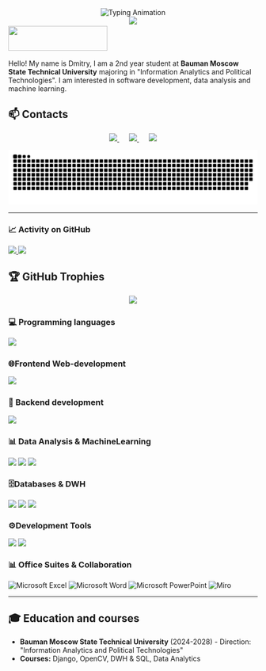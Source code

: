 <div align="center">
  <img src="https://readme-typing-svg.herokuapp.com/?lines=Welcome!;Code+lives+here...&color=F48436&center=true" alt="Typing Animation" />
</div>

<div align="center">
  <img src="https://raw.githubusercontent.com/Demonrux/APL_lab3/main/assets/coding.gif" width="400">
</div>

<img src="https://img.shields.io/badge/👨‍💻_About_Me-F48436?style=for-the-badge&logo=visualstudiocode&logoColor=white" width="200" height="50" />

Hello! My name is Dmitry, I am a 2nd year student at **Bauman Moscow State Technical University** majoring in "Information Analytics and Political Technologies". I am interested in software development, data analysis and machine learning.

## 📫 Contacts

<p align="center">
  <a href="https://t.me/Cubika_Rubika" style="margin: 0 10px;">
    <img src="https://img.shields.io/badge/Telegram-26A5E4?style=for-the-badge&logo=telegram&logoColor=white" />
  </a>
  <a href="mailto:demonrux201@gmail.com" style="margin: 0 10px;">
    <img src="https://img.shields.io/badge/Email-D14836?style=for-the-badge&logo=gmail&logoColor=white" />
  </a>
  <a href="https://vk.com/ra_pa_pa_pam" style="margin: 0 10px;">
    <img src="https://img.shields.io/badge/VK-0077FF?style=for-the-badge&logo=vk&logoColor=white" />
  </a>
</p>

![Snake animation](https://raw.githubusercontent.com/platane/platane/output/github-contribution-grid-snake.svg)

---
### 📈 Activity on GitHub

<a href="https://github.com/Demonrux">
  <img height="200em" src="https://github-readme-stats.vercel.app/api?username=Demonrux&show_icons=true&title_color=f48436&icon_color=f48436&text_color=ffffff&bg_color=0d1117&hide_border=true&count_private=true&include_all_commits=true&cache_seconds=900" />
  <img height="200em" src="https://github-readme-stats.vercel.app/api/top-langs/?username=Demonrux&layout=compact&title_color=f48436&text_color=ffffff&bg_color=0d1117&hide_border=true&langs_count=10&cache_seconds=900" />
</a>

## 🏆 GitHub Trophies
<p align="center">
  <img src="https://github-profile-trophy.vercel.app/?username=Demonrux&theme=onedark&title_color=f48436&margin-w=25&margin-h=15" width="800" />
</p>

### 💻 Programming languages
<p align="left">
  <img src="https://skillicons.dev/icons?i=python,c,cpp,cs" />
</p>

### 🌐Frontend Web-development
<p align="left">
  <img src="https://skillicons.dev/icons?i=html,css,js,qt" />
</p>

### 🧪 Backend development
<p align="left">
  <img src="https://skillicons.dev/icons?i=fastapi,django" />
</p>

### 📊 Data Analysis & MachineLearning
<p align="left">
  <img src="https://skillicons.dev/icons?i=pandas,numpy,opencv,tensorflow" />
  <img src="https://img.shields.io/badge/scikit--learn-F7931E?style=for-the-badge&logo=scikit-learn&logoColor=white" />
  <img src="https://img.shields.io/badge/Matplotlib-%23ffffff.svg?style=for-the-badge&logo=Matplotlib&logoColor=black" />
</p>

### 🗄️Databases & DWH
<p align="left">
  <img src="https://skillicons.dev/icons?i=postgresql" />
  <img src="https://img.shields.io/badge/Greenplum-00A98F?style=for-the-badge&logo=greenplum&logoColor=white" />
  <img src="https://img.shields.io/badge/ClickHouse-FFCC01?style=for-the-badge&logo=clickhouse&logoColor=black" />
</p>

### ⚙️Development Tools
<p align="left">
  <img src="https://skillicons.dev/icons?i=git,gitlab,docker,vscode" />
  <img src="https://img.shields.io/badge/Doxygen-29C4BF?style=for-the-badge&logo=doxygen&logoColor=white" />
</p>

### 📊 Office Suites & Collaboration

![Microsoft Excel](https://img.shields.io/badge/Microsoft_Excel-217346?style=for-the-badge&logo=microsoftexcel&logoColor=white)
![Microsoft Word](https://img.shields.io/badge/Microsoft_Word-2B579A?style=for-the-badge&logo=microsoftword&logoColor=white)
![Microsoft PowerPoint](https://img.shields.io/badge/Microsoft_PowerPoint-B7472A?style=for-the-badge&logo=microsoftpowerpoint&logoColor=white)
![Miro](https://img.shields.io/badge/Miro-050038?style=for-the-badge&logo=miro&logoColor=white)

---

## 🎓 Education and courses

*  **Bauman Moscow State Technical University** (2024-2028) - Direction: "Information Analytics and Political Technologies"
*  **Courses:** Django, OpenCV, DWH & SQL, Data Analytics


